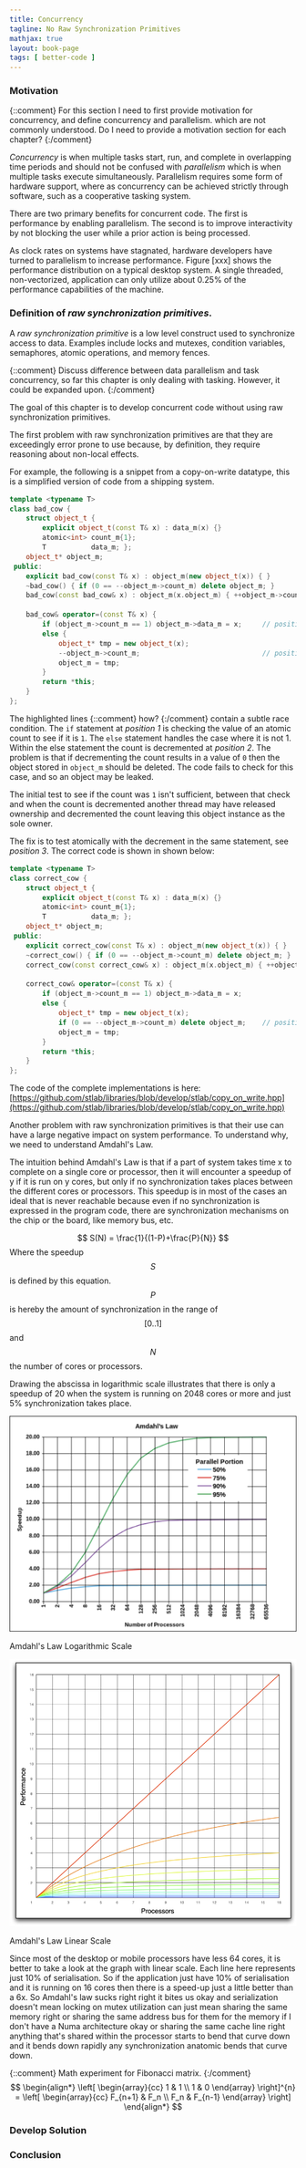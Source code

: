 ```yaml
---
title: Concurrency
tagline: No Raw Synchronization Primitives
mathjax: true
layout: book-page
tags: [ better-code ]
---
```


### Motivation

{::comment}
For this section I need to first provide motivation for concurrency, and define concurrency and parallelism. which are not commonly understood. Do I need to provide a motivation section for each chapter?
{:/comment}

_Concurrency_ is when multiple tasks start, run, and complete in overlapping time periods and should not be confused with _parallelism_ which is when multiple tasks execute simultaneously. Parallelism requires some form of hardware support, where as concurrency can be achieved strictly through software, such as a cooperative tasking system.

There are two primary benefits for concurrent code. The first is performance by enabling parallelism. The second is to improve interactivity by not blocking the user while a prior action is being processed.

As clock rates on systems have stagnated, hardware developers have turned to parallelism to increase performance. Figure [xxx] shows the performance distribution on a typical desktop system. A single threaded, non-vectorized, application can only utilize about 0.25% of the performance capabilities of the machine.

### Definition of _raw synchronization primitives_.

A _raw synchronization primitive_ is a low level construct used to synchronize access to data. Examples include locks and mutexes, condition variables, semaphores, atomic operations, and memory fences.

{::comment} Discuss difference between data parallelism and task concurrency, so far this chapter is only dealing with tasking. However, it could be expanded upon. {:/comment}

The goal of this chapter is to develop concurrent code without using raw synchronization primitives.

The first problem with raw synchronization primitives are that they are exceedingly error prone to use because, by definition, they require reasoning about non-local effects.

For example, the following is a snippet from a copy-on-write datatype, this is a simplified version of code from a shipping system. 

~~~c++
template <typename T>
class bad_cow {
    struct object_t {
        explicit object_t(const T& x) : data_m(x) {}
        atomic<int> count_m{1};
        T           data_m; };
    object_t* object_m;
 public:
    explicit bad_cow(const T& x) : object_m(new object_t(x)) { }
    ~bad_cow() { if (0 == --object_m->count_m) delete object_m; }
    bad_cow(const bad_cow& x) : object_m(x.object_m) { ++object_m->count_m; }

    bad_cow& operator=(const T& x) {
        if (object_m->count_m == 1) object_m->data_m = x;     // position 1
        else {
            object_t* tmp = new object_t(x);
            --object_m->count_m;                              // position 2
            object_m = tmp;
        }
        return *this;
    }
};
~~~

The highlighted lines {::comment} how? {:/comment} contain a subtle race condition. The `if` statement at _position 1_ is checking the value of an atomic count to see if it is `1`. The `else` statement handles the case where it is not 1. Within the else statement the count is decremented at _position 2_. The problem is that if decrementing the count results in a value of `0` then the object stored in `object_m` should be deleted. The code fails to check for this case, and so an object may be leaked.

The initial test to see if the count was `1` isn't sufficient, between that check and when the count is decremented another thread may have released ownership and decremented the count leaving this object instance as the sole owner.

The fix is to test atomically with the decrement in the same statement, see _position 3_. The correct code is shown in shown below:

~~~c++
template <typename T>
class correct_cow {
    struct object_t {
        explicit object_t(const T& x) : data_m(x) {}
        atomic<int> count_m{1};
        T           data_m; };
    object_t* object_m;
 public:
    explicit correct_cow(const T& x) : object_m(new object_t(x)) { }
    ~correct_cow() { if (0 == --object_m->count_m) delete object_m; }
    correct_cow(const correct_cow& x) : object_m(x.object_m) { ++object_m->count_m; }

    correct_cow& operator=(const T& x) {
        if (object_m->count_m == 1) object_m->data_m = x;
        else {
            object_t* tmp = new object_t(x);
            if (0 == --object_m->count_m) delete object_m;    // position 3
            object_m = tmp;
        }
        return *this;
    }
};
~~~

The code of the complete implementations is here: [https://github.com/stlab/libraries/blob/develop/stlab/copy_on_write.hpp](https://github.com/stlab/libraries/blob/develop/stlab/copy_on_write.hpp)

Another problem with raw synchronization primitives is that their use can have a large negative impact on system performance. To understand why, we need to understand Amdahl's Law.

The intuition behind Amdahl's Law is that if a part of system takes time x to complete on a single core or processor, then it will encounter a speedup of y if it is run on y cores, but only if no synchronization takes places between the different cores or processors. This speedup is in most of the cases an ideal that is never reachable because even if no synchronization is expressed in the program code, there are synchronization mechanisms on the chip or the board, like memory bus, etc.

$$ S(N) = \frac{1}{(1-P)+\frac{P}{N}} $$
Where the speedup $$S$$ is defined by this equation. $$P$$ is hereby the amount of synchronization in the range of $$[0 .. 1]$$ and $$N$$ the number of cores or processors.

Drawing the abscissa in logarithmic scale illustrates that there is only a speedup of 20 when the system is running on 2048 cores or more and just 5% synchronization takes place.

![Amdahl's Law](figures/amdahl_log.png) 

Amdahl's Law Logarithmic Scale

![Amdahl's Law](figures/amdahl_lin.png) 

Amdahl's Law Linear Scale

Since most of the desktop or mobile processors have less 64 cores, it is better to take a look at the graph with linear scale. Each line here represents just 10% of serialisation. So if the application just have 10% of serialisation and it is running on 16 cores then there is a speed-up just a little better than a 6x. So Amdahl's law sucks right right it bites us okay and serialization doesn't mean locking on mutex utilization can just mean sharing the same memory right or sharing the same address bus for them for the memory if I don't have a Numa architecture okay or sharing the same cache line right anything that's shared within the processor starts to bend that curve down and it bends down rapidly any synchronization anatomic bends that curve down.

{::comment}
Math experiment for Fibonacci matrix.
{:/comment}
$$
\begin{align*}
  \left[ \begin{array}{cc}
      1 & 1 \\
      1 & 0
    \end{array} \right]^{n} =
    \left[ \begin{array}{cc}
      F_{n+1} & F_n \\
      F_n & F_{n-1}
    \end{array} \right]
\end{align*}
$$

### Develop Solution

### Conclusion
